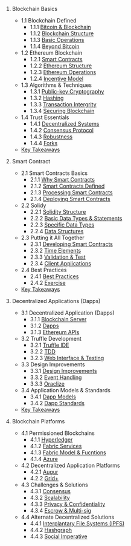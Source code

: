 1. Blockchain Basics
   - 1.1 Blockchain Defined
     - 1.1.1 [Bitcoin & Blockchain](/Materials/1.%20Blockchain%20Basics/1.1%20Blockchain%20Defined/1.1.1%20Bitcoin%20%26%20Blockchain.md)
     - 1.1.2 [Blockchain Structure](https://github.com/krishnajiraoh/Blockchain/blob/main/Materials/1.%20Blockchain%20Basics/1.1%20Blockchain%20Defined/1.1.2%20Blockchain%20Structure)
     - 1.1.3 [Basic Operations](https://github.com/krishnajiraoh/Blockchain/blob/main/Materials/1.%20Blockchain%20Basics/1.1%20Blockchain%20Defined/1.1.3%20Basic%20Operations.md)
      - 1.1.4 [Beyond Bitcoin](https://github.com/krishnajiraoh/Blockchain/blob/main/Materials/1.%20Blockchain%20Basics/1.1%20Blockchain%20Defined/1.1.4%20Beyond%20Bitcoin.md)
    - 1.2 Ethereum Blockchain
      - 1.2.1 [Smart Contracts](https://github.com/krishnajiraoh/Blockchain/blob/main/Materials/1.%20Blockchain%20Basics/1.2%20Ethereum%20%20Blockchain/1.2.1%20Smart%20Contracts.md)
      - 1.2.2 [Ethereum Structure](https://github.com/krishnajiraoh/Blockchain/blob/main/Materials/1.%20Blockchain%20Basics/1.2%20Ethereum%20%20Blockchain/1.2.2%20Ethereum%20Structure.md)
      - 1.2.3 [Ethereum Operations](https://github.com/krishnajiraoh/Blockchain/blob/main/Materials/1.%20Blockchain%20Basics/1.2%20Ethereum%20%20Blockchain/1.2.3%20Ethereum%20Operations.md)
      - 1.2.4 [Incentive Model](https://github.com/krishnajiraoh/Blockchain/blob/main/Materials/1.%20Blockchain%20Basics/1.2%20Ethereum%20%20Blockchain/1.2.4%20Incentive%20Model.md)
    - 1.3 Algorithms & Techniques
      - 1.3.1 [Public-key Cryptography](https://github.com/krishnajiraoh/Blockchain/blob/main/Materials/1.%20Blockchain%20Basics/1.3%20Algorithms%20%26%20Techniques/1.3.1%20Public-key%20Cryptography.md)
      - 1.3.2 [Hashing](https://github.com/krishnajiraoh/Blockchain/blob/main/Materials/1.%20Blockchain%20Basics/1.3%20Algorithms%20%26%20Techniques/1.3.2%20Hashing.md)
      - 1.3.3 [Transaction Intergrity](https://github.com/krishnajiraoh/Blockchain/blob/main/Materials/1.%20Blockchain%20Basics/1.3%20Algorithms%20%26%20Techniques/1.3.3%20Transaction%20Integrity.md)
      - 1.3.4 [Securing Blockchain](https://github.com/krishnajiraoh/Blockchain/blob/main/Materials/1.%20Blockchain%20Basics/1.3%20Algorithms%20%26%20Techniques/1.3.4%20Securing%20Blockchain.md)
    - 1.4 Trust Essentials
      - 1.4.1 [Decentralized Systems](https://github.com/krishnajiraoh/Blockchain/blob/main/Materials/1.%20Blockchain%20Basics/1.4%20Trust%20Essentials/1.4.1%20Decentralized%20Systems.md)
      - 1.4.2 [Consensus Protocol](https://github.com/krishnajiraoh/Blockchain/blob/main/Materials/1.%20Blockchain%20Basics/1.4%20Trust%20Essentials/1.4.2%20Consensus%20Protocol.md)
      - 1.4.3 [Robustness](https://github.com/krishnajiraoh/Blockchain/blob/main/Materials/1.%20Blockchain%20Basics/1.4%20Trust%20Essentials/1.4.3%20Robustness.md)
      - 1.4.4 [Forks](https://github.com/krishnajiraoh/Blockchain/blob/main/Materials/1.%20Blockchain%20Basics/1.4%20Trust%20Essentials/1.4.4%20Forks.md)
   - [Key Takeaways](https://github.com/krishnajiraoh/Blockchain/blob/main/Materials/1.%20Blockchain%20Basics/Key%20Takeaways.md)
     
2. Smart Contract
   - 2.1 Smart Contracts Basics
     - 2.1.1 [Why Smart Contracts](https://github.com/krishnajiraoh/Blockchain/blob/main/Materials/2.%20Smart%20Contracts/2.1%20Smart%20Contacts%20Basics/2.1.1%20Why%20Smart%20Contracts.md)
     - 2.1.2 [Smart Contracts Defined](https://github.com/krishnajiraoh/Blockchain/blob/main/Materials/2.%20Smart%20Contracts/2.1%20Smart%20Contacts%20Basics/2.1.2%20Smart%20Contracts%20Defined.md)
     - 2.1.3 [Processing Smart Contracts](https://github.com/krishnajiraoh/Blockchain/blob/main/Materials/2.%20Smart%20Contracts/2.1%20Smart%20Contacts%20Basics/2.1.3%20Processing%20Smart%20Contracts.md)
     - 2.1.4 [Deploying Smart Contracts](https://github.com/krishnajiraoh/Blockchain/blob/main/Materials/2.%20Smart%20Contracts/2.1%20Smart%20Contacts%20Basics/2.1.4%20Deploying%20Smart%20Contracts.md)
   - 2.2 Solidy
     - 2.2.1 [Solidity Structure](https://github.com/krishnajiraoh/Blockchain/blob/main/Materials/2.%20Smart%20Contracts/2.2%20Solidty/2.2.1%20Solidy%20Structure.md)
     - 2.2.2 [Basic Data Types & Statements](https://github.com/krishnajiraoh/Blockchain/blob/main/Materials/2.%20Smart%20Contracts/2.2%20Solidty/2.2.2%20Basic%20Data%20Types%20%26%20Statements.md)
     - 2.2.3 [Specific Data Types](https://github.com/krishnajiraoh/Blockchain/blob/main/Materials/2.%20Smart%20Contracts/2.2%20Solidty/2.2.3%20Specific%20Data%20Types.md)
     - 2.2.4 [Data Structures](https://github.com/krishnajiraoh/Blockchain/blob/main/Materials/2.%20Smart%20Contracts/2.2%20Solidty/2.2.4%20Data%20Structures.md)
   - 2.3 Putting it All  Together
     - 2.3.1 [Developing Smart Contracts](https://github.com/krishnajiraoh/Blockchain/blob/main/Materials/2.%20Smart%20Contracts/2.3%20Putting%20it%20All%20Together/2.3.1%20Developing%20Smart%20Contracts.md)
     - 2.3.2 [Time Elements](https://github.com/krishnajiraoh/Blockchain/blob/main/Materials/2.%20Smart%20Contracts/2.3%20Putting%20it%20All%20Together/2.3.2%20Time%20Elements.md)
     - 2.3.3 [Validation & Test](https://github.com/krishnajiraoh/Blockchain/blob/main/Materials/2.%20Smart%20Contracts/2.3%20Putting%20it%20All%20Together/2.3.2%20Validation%20%26%20Test.md)
     - 2.3.4 [Client Applications](https://github.com/krishnajiraoh/Blockchain/blob/main/Materials/2.%20Smart%20Contracts/2.3%20Putting%20it%20All%20Together/2.3.4%20Client%20Applications.md)
   - 2.4 Best Practices
     - 2.4.1 [Best Practices](https://github.com/krishnajiraoh/Blockchain/blob/main/Materials/2.%20Smart%20Contracts/2.4%20Best%20Practices/2.4.1%20Best%20Practices.md)
     - 2.4.2 [Exercise](https://github.com/krishnajiraoh/Blockchain/blob/main/Materials/2.%20Smart%20Contracts/2.4%20Best%20Practices/2.4.2%20Exercise.md)
    - [Key Takeaways](https://github.com/krishnajiraoh/Blockchain/blob/main/Materials/2.%20Smart%20Contracts/Key%20Takeaways.md)
3. Decentralized Applications (Dapps)
   - 3.1 Decentralized Application (Dapps)
     - 3.1.1 [Blockchain Server](https://github.com/krishnajiraoh/Blockchain/blob/main/Materials/3.%20Decentralized%20Apps%20(Dapps)/3.1%20Decentralized%20Applications%20(Dapps)/3.1.1%20Blockchain%20Server.md)
     - 3.1.2 [Dapps](https://github.com/krishnajiraoh/Blockchain/blob/main/Materials/3.%20Decentralized%20Apps%20(Dapps)/3.1%20Decentralized%20Applications%20(Dapps)/3.1.2%20Dapp.md)
     - 3.1.3 [Ethereum APIs](https://github.com/krishnajiraoh/Blockchain/blob/main/Materials/3.%20Decentralized%20Apps%20(Dapps)/3.1%20Decentralized%20Applications%20(Dapps)/3.1.3%20Ethereum%20APIs.md)
   - 3.2 Truffle Development
     - 3.2.1 [Truffle IDE](https://github.com/krishnajiraoh/Blockchain/blob/main/Materials/3.%20Decentralized%20Apps%20(Dapps)/3.2%20Truffle%20Development/3.2.1%20Truffle%20IDE.md)
     - 3.2.2 [TDD](https://github.com/krishnajiraoh/Blockchain/blob/main/Materials/3.%20Decentralized%20Apps%20(Dapps)/3.2%20Truffle%20Development/3.2.2%20TDD.md)
     - 3.2.3 [Web Interface & Testing](https://github.com/krishnajiraoh/Blockchain/blob/main/Materials/3.%20Decentralized%20Apps%20(Dapps)/3.2%20Truffle%20Development/3.2.3%20Web%20Interface%20%26%20Testing.md)
   - 3.3 Design Improvements
     - 3.3.1 [Design Improvements](https://github.com/krishnajiraoh/Blockchain/blob/main/Materials/3.%20Decentralized%20Apps%20(Dapps)/3.3%20Design%20Improvements/3.3.1%20Design%20Improvements.md)
     - 3.3.2 [Event Handling](https://github.com/krishnajiraoh/Blockchain/blob/main/Materials/3.%20Decentralized%20Apps%20(Dapps)/3.3%20Design%20Improvements/3.3.2%20Event%20Handling.md)
     - 3.3.3 [Oraclize](https://github.com/krishnajiraoh/Blockchain/blob/main/Materials/3.%20Decentralized%20Apps%20(Dapps)/3.3%20Design%20Improvements/3.3.3%20Oraclize.md)
   - 3.4 Application Models & Standards
     - 3.4.1 [Dapp Models](https://github.com/krishnajiraoh/Blockchain/blob/main/Materials/3.%20Decentralized%20Apps%20(Dapps)/3.4%20Application%20Models%20%26%20Standards/3.4.1%20Dapp%20Models.md)
     - 3.4.2 [Dapp Standards](https://github.com/krishnajiraoh/Blockchain/blob/main/Materials/3.%20Decentralized%20Apps%20(Dapps)/3.4%20Application%20Models%20%26%20Standards/3.4.2%20Dapp%20Standards.md)
   - [Key Takeaways](https://github.com/krishnajiraoh/Blockchain/blob/main/Materials/3.%20Decentralized%20Apps%20(Dapps)/Key%20Takeaways.md)
4. Blockchain Platforms
   - 4.1 Permissioned Blockchains
     - 4.1.1 [Hyperledger](https://github.com/krishnajiraoh/Blockchain/blob/main/Materials/4.%20Blockchain%20Platforms/4.1%20Permissioned%20Blockchains/4.1.1%20Hyperledger.md)
     - 4.1.2 [Fabric Services](https://github.com/krishnajiraoh/Blockchain/blob/main/Materials/4.%20Blockchain%20Platforms/4.1%20Permissioned%20Blockchains/4.1.2%20Fabric%20Services.md)
     - 4.1.3 [Fabric Model & Fucntions](https://github.com/krishnajiraoh/Blockchain/blob/main/Materials/4.%20Blockchain%20Platforms/4.1%20Permissioned%20Blockchains/4.1.3%20Fabric%20Model%20%26%20Functions.md)
     - 4.1.4 [Azure](https://github.com/krishnajiraoh/Blockchain/blob/main/Materials/4.%20Blockchain%20Platforms/4.1%20Permissioned%20Blockchains/4.1.4%20Azure.md)
   - 4.2 Decentralized Application Platforms
     - 4.2.1 [Augur](https://github.com/krishnajiraoh/Blockchain/blob/main/Materials/4.%20Blockchain%20Platforms/4.2%20Decentralized%20Application%20Platforms/4.2.1%20Augur.md)
     - 4.2.2 [Grid+](https://github.com/krishnajiraoh/Blockchain/blob/main/Materials/4.%20Blockchain%20Platforms/4.2%20Decentralized%20Application%20Platforms/4.2.2%20Grid%2B.md)
   - 4.3 Challenges & Solutions
     - 4.3.1 [Consensus](https://github.com/krishnajiraoh/Blockchain/blob/main/Materials/4.%20Blockchain%20Platforms/4.3%20Challenges%20%26%20Solutions/4.3.1%20Consensus.md)
     - 4.3.2 [Scalability](https://github.com/krishnajiraoh/Blockchain/blob/main/Materials/4.%20Blockchain%20Platforms/4.3%20Challenges%20%26%20Solutions/4.3.2%20Scalability.md)
     - 4.3.3 [Privacy & Confidentiality](https://github.com/krishnajiraoh/Blockchain/blob/main/Materials/4.%20Blockchain%20Platforms/4.3%20Challenges%20%26%20Solutions/4.3.3%20Privacy%20%26%20Confidentiality.md)
     - 4.3.4 [Escrow & Multi-sig](https://github.com/krishnajiraoh/Blockchain/blob/main/Materials/4.%20Blockchain%20Platforms/4.3%20Challenges%20%26%20Solutions/4.3.4%20Escrow%20%26%20Multi-sig.md)
   - 4.4 Alternate Decentralized Solutions
     - 4.4.1 [Interplantary File Systems (IPFS)](https://github.com/krishnajiraoh/Blockchain/blob/main/Materials/4.%20Blockchain%20Platforms/4.4%20Alternative%20Decentralized%20Solutions/4.4.1%20Interplantary%20File%20System%20(IPFS).md)
     - 4.4.2 [Hashgraph](https://github.com/krishnajiraoh/Blockchain/blob/main/Materials/4.%20Blockchain%20Platforms/4.4%20Alternative%20Decentralized%20Solutions/4.4.2%20Hashgraph.md)
     - 4.4.3 [Social Imperative](https://github.com/krishnajiraoh/Blockchain/blob/main/Materials/4.%20Blockchain%20Platforms/4.4%20Alternative%20Decentralized%20Solutions/4.4.2%20Social%20Imperative.md)
